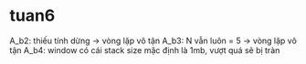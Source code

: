 # tuan6
A_b2: thiếu tính dừng -> vòng lặp vô tận
A_b3: N vẫn luôn = 5 -> vòng lặp vô tận
A_b4: window có cái stack size mặc định là 1mb, vượt quá sẽ bị tràn
